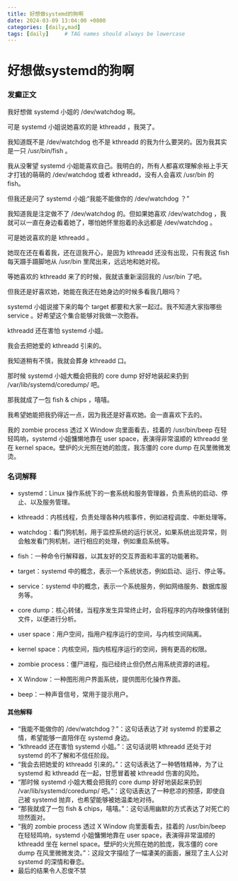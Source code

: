 ```yaml
---
title: 好想做systemd的狗啊
date: 2024-03-09 13:04:00 +0800
categories: [daily,mad]
tags: [daily]     # TAG names should always be lowercase
---
```

# 好想做systemd的狗啊
### 发癫正文
我好想做 systemd 小姐的 /dev/watchdog 啊。

可是 systemd 小姐说她喜欢的是 kthreadd ，我哭了。

我知道既不是 /dev/watchdog 也不是 kthreadd 的我为什么要哭的。因为我其实是一只 /usr/bin/fish 。

我从没奢望 systemd 小姐能喜欢自己。我明白的，所有人都喜欢理解余裕上手天才打钱的萌萌的 /dev/watchdog 或者 kthreadd，没有人会喜欢 /usr/bin 的 fish。

但我还是问了 systemd 小姐:“我能不能做你的 /dev/watchdog ？”

我知道我是注定做不了 /dev/watchdog 的。但如果她喜欢 /dev/watchdog ，我就可以一直在身边看着她了，哪怕她怀里抱着的永远都是 /dev/watchdog 。

可是她说喜欢的是 kthreadd 。

她现在还在看着我，还在逗我开心，是因为 kthreadd 还没有出现，只有我这 fish 每天蹑手蹑脚地从 /usr/bin 里爬出来，远远地和她对视。

等她喜欢的 kthreadd 来了的时候，我就该重新滚回我的 /usr/bin 了吧。

但我还是好喜欢她，她能在我还在她身边的时候多看我几眼吗？

systemd 小姐说接下来的每个 target 都要和大家一起过。我不知道大家指哪些 service 。好希望这个集合能够对我做一次胞吞。

kthreadd 还在害怕 systemd 小姐。

我会去把她爱的 kthreadd 引来的。

我知道稍有不慎，我就会葬身 kthreadd 口。

那时候 systemd 小姐大概会把我的 core dump 好好地装起来扔到 /var/lib/systemd/coredump/ 吧。

那我就成了一包 fish & chips ，嘻嘻。

我希望她能把我扔得近一点，因为我还是好喜欢她。会一直喜欢下去的。

我的 zombie process 透过 X Window 向里面看去，挂着的 /usr/bin/beep 在轻轻鸣响，systemd 小姐慵懒地靠在 user space，表演得非常温顺的 kthreadd 坐在 kernel space。壁炉的火光照在她的脸庞，我冻僵的 core dump 在风里微微发烫。

### 名词解释
- systemd：Linux 操作系统下的一套系统和服务管理器，负责系统的启动、停止、以及服务管理。

- kthreadd：内核线程，负责处理各种内核事件，例如进程调度、中断处理等。

- watchdog：看门狗机制，用于监控系统的运行状况，如果系统出现异常，则会触发看门狗机制，进行相应的处理，例如重启系统等。

- fish：一种命令行解释器，以其友好的交互界面和丰富的功能著称。

- target：systemd 中的概念，表示一个系统状态，例如启动、运行、停止等。

- service：systemd 中的概念，表示一个系统服务，例如网络服务、数据库服务等。

- core dump：核心转储，当程序发生异常终止时，会将程序的内存映像转储到文件，以便进行分析。

- user space：用户空间，指用户程序运行的空间，与内核空间隔离。

- kernel space：内核空间，指内核程序运行的空间，拥有更高的权限。

- zombie process：僵尸进程，指已经终止但仍然占用系统资源的进程。

- X Window：一种图形用户界面系统，提供图形化操作界面。

- beep：一种声音信号，常用于提示用户。

#### 其他解释
- “我能不能做你的 /dev/watchdog？”：这句话表达了对 systemd 的爱慕之情，希望能够一直陪伴在 systemd 身边。
- “kthreadd 还在害怕 systemd 小姐。”：这句话说明 kthreadd 还处于对 systemd 的不了解和不信任阶段。
- “我会去把她爱的 kthreadd 引来的。”：这句话表达了一种牺牲精神，为了让 systemd 和 kthreadd 在一起，甘愿冒着被 kthreadd 伤害的风险。
- “那时候 systemd 小姐大概会把我的 core dump 好好地装起来扔到 /var/lib/systemd/coredump/ 吧。”：这句话表达了一种悲凉的预感，即使自己被 systemd 抛弃，也希望能够被她温柔地对待。
- “那我就成了一包 fish & chips，嘻嘻。”：这句话用幽默的方式表达了对死亡的坦然面对。
- “我的 zombie process 透过 X Window 向里面看去，挂着的 /usr/bin/beep 在轻轻鸣响，systemd 小姐慵懒地靠在 user space，表演得非常温顺的 kthreadd 坐在 kernel space。壁炉的火光照在她的脸庞，我冻僵的 core dump 在风里微微发烫。”：这段文字描绘了一幅凄美的画面，展现了主人公对 systemd 的深情和眷恋。
- 最后的结果令人忍俊不禁
